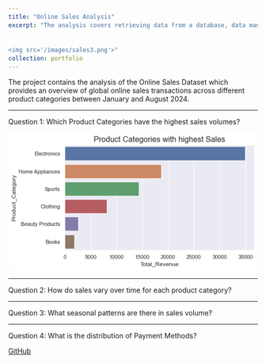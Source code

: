 ```yaml
---
title: "Online Sales Analysis"
excerpt: "The analysis covers retrieving data from a database, data manipulation, visualizations and answering the business questions.<br/>


<img src='/images/sales3.png'>"
collection: portfolio
---
```


The project contains the analysis of the Online Sales Dataset which provides an overview of global online sales transactions across different product categories between January and August 2024.
<br/>





---
Question 1: Which Product Categories have the highest sales volumes?

<img src='/images/sales1.png'>

---
Question 2: How do sales vary over time for each product category?



---
Question 3: What seasonal patterns are there in sales volume?



---
Question 4: What is the distribution of Payment Methods?







[GitHub](https://github.com)

